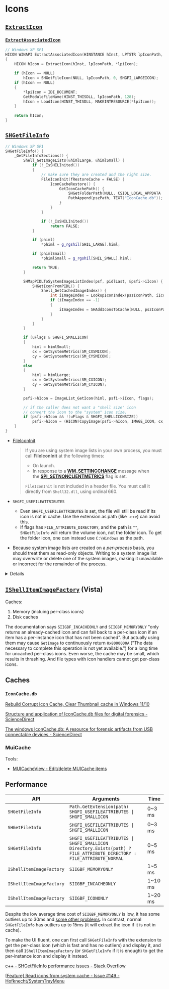 # Icons
## [`ExtractIcon`](https://learn.microsoft.com/en-us/windows/win32/api/shellapi/nf-shellapi-extracticonw)
### [`ExtractAssociatedIcon`](https://learn.microsoft.com/en-us/windows/win32/api/shellapi/nf-shellapi-extractassociatediconw)
```cpp
// Windows XP SP1
HICON WINAPI ExtractAssociatedIcon(HINSTANCE hInst, LPTSTR lpIconPath, WORD *lpiIcon)
{
    HICON hIcon = ExtractIcon(hInst, lpIconPath, *lpiIcon);
    
    if (hIcon == NULL)
        hIcon = SHGetFileIcon(NULL, lpIconPath, 0, SHGFI_LARGEICON);
    if (hIcon == NULL)
    {
        *lpiIcon = IDI_DOCUMENT;
        GetModuleFileName(HINST_THISDLL, lpIconPath, 128);
        hIcon = LoadIcon(HINST_THISDLL, MAKEINTRESOURCE(*lpiIcon));
    }
    
    return hIcon;
}
```

## [`SHGetFileInfo`](https://learn.microsoft.com/en-us/windows/win32/api/shellapi/nf-shellapi-shgetfileinfow)
```cpp
// Windows XP SP1
SHGetFileInfo() {
    _GetFileInfoSections() {
        Shell_GetImageLists(&himlLarge, &himlSmall) {
            if (!_IsSHILInited())
            {
                // make sure they are created and the right size.
                FileIconInit(fRestoreCache = FALSE) {
                    IconCacheRestore() {
                        GetIconCachePath() {
                            SHGetFolderPath(NULL, CSIDL_LOCAL_APPDATA | CSIDL_FLAG_CREATE, NULL, 0, pszPath);
                            PathAppend(pszPath, TEXT("IconCache.db"));
                        }
                    }
                }

                if (!_IsSHILInited())
                    return FALSE;
            }

            if (phiml)
                *phiml = g_rgshil[SHIL_LARGE].himl;

            if (phimlSmall)
                *phimlSmall = g_rgshil[SHIL_SMALL].himl;

            return TRUE;
        }

        SHMapPIDLToSystemImageListIndex(psf, pidlLast, &psfi->iIcon) {
            SHGetIconFromPIDL() {
                Shell_GetCachedImageIndex() {
                    int iImageIndex = LookupIconIndex(pszIconPath, iIconIndex, uIconFlags);
                    if (iImageIndex == -1)
                    {
                        iImageIndex = SHAddIconsToCache(NULL, pszIconPath, iIconIndex, uIconFlags);
                    }
                }
            }
        }

        if (uFlags & SHGFI_SMALLICON)
        {
            himl = himlSmall;
            cx = GetSystemMetrics(SM_CXSMICON);
            cy = GetSystemMetrics(SM_CYSMICON);
        }
        else
        {
            himl = himlLarge;
            cx = GetSystemMetrics(SM_CXICON);
            cy = GetSystemMetrics(SM_CYICON);
        }

        psfi->hIcon = ImageList_GetIcon(himl, psfi->iIcon, flags);

        // if the caller does not want a "shell size" icon
        // convert the icon to the "system" icon size.
        if (psfi->hIcon && !(uFlags & SHGFI_SHELLICONSIZE))
            psfi->hIcon = (HICON)CopyImage(psfi->hIcon, IMAGE_ICON, cx, cy, LR_COPYRETURNORG | LR_COPYDELETEORG);
    }
}
```

- [FileIconInit](https://learn.microsoft.com/en-us/windows/win32/shell/fileiconinit)

  > If you are using system image lists in your own process, you must call **FileIconInit** at the following times:
  > 
  > - On launch.
  > - In response to a [**WM\_SETTINGCHANGE**](https://learn.microsoft.com/en-us/windows/win32/winmsg/wm-settingchange) message when the [**SPI\_SETNONCLIENTMETRICS**](https://learn.microsoft.com/en-us/windows/win32/api/winuser/nf-winuser-systemparametersinfoa) flag is set.
  > 
  > `FileIconInit` is not included in a header file. You must call it directly from `Shell32.dll`, using ordinal 660.

- `SHGFI_USEFILEATTRIBUTES`
  - Even `SHGFI_USEFILEATTRIBUTES` is set, the file will still be read if its icon is not in cache. Use the extension as path (like `.exe`) can avoid this.
  - If flags has `FILE_ATTRIBUTE_DIRECTORY`, and the path is `""`, `SHGetFileInfo` will return the volume icon, not the folder icon. To get the folder icon, one can instead use `C:\Windows` as the path.

- Because system image lists are created on a *per-process* basis, you should treat them as read-only objects. Writing to a system image list may overwrite or delete one of the system images, making it unavailable or incorrect for the remainder of the process.

<details>

```cpp
// Windows XP SP1

//
//  This function returns shell info about a given pathname.
//  a app can get the following:
//
//      Icon (large or small)
//      Display Name
//      Name of File Type
//
//  this function replaces SHGetFileIcon

#define BUGGY_SHELL16_CBFILEINFO    (sizeof(SHFILEINFO) - 4)

STDAPI_(DWORD_PTR) SHGetFileInfo(LPCTSTR pszPath, DWORD dwFileAttributes, SHFILEINFO *psfi, UINT cbFileInfo, UINT uFlags)
{
    LPITEMIDLIST pidlFull;
    DWORD_PTR res = 1;
    TCHAR szPath[MAX_PATH];

    // this was never enforced in the past
    // TODDB: The 16 to 32 bit thunking layer passes in the wrong value for cbFileInfo.
    // The size passed in looks to be the size of the 16 bit version of the structure
    // rather than the size of the 32 bit version, as such it is 4 bytes shorter.
    // TJGREEN: Special-case that size to keep the assertion from firing and party on.
    // 
    ASSERT(!psfi || cbFileInfo == sizeof(*psfi) || cbFileInfo == BUGGY_SHELL16_CBFILEINFO);

    // You can't use both SHGFI_ATTR_SPECIFIED and SHGFI_ICON.
    ASSERT(uFlags & SHGFI_ATTR_SPECIFIED ? !(uFlags & SHGFI_ICON) : TRUE);

    if (pszPath == NULL)
        return 0;

    if (uFlags == SHGFI_EXETYPE)
        return GetExeType(pszPath);     // funky way to get EXE type

    if (psfi == NULL)
        return 0;

    psfi->hIcon = 0;

    // Zip Pro 6.0 relies on the fact that if you don't ask for the icon,
    // the iIcon field doesn't change.
    //
    // psfi->iIcon = 0;

    psfi->szDisplayName[0] = 0;
    psfi->szTypeName[0] = 0;

    //  do some simmple check on the input path.
    if (!(uFlags & SHGFI_PIDL))
    {
        // If the caller wants us to give them the file attributes, we can't trust
        // the attributes they gave us in the following two situations.
        if (uFlags & SHGFI_ATTRIBUTES)
        {
            if ((dwFileAttributes & FILE_ATTRIBUTE_DIRECTORY) &&
                (dwFileAttributes & (FILE_ATTRIBUTE_SYSTEM | FILE_ATTRIBUTE_READONLY)))
            {
                DebugMsg(TF_FSTREE, TEXT("SHGetFileInfo cant use caller supplied file attribs for a sys/ro directory (possible junction)"));
                uFlags &= ~SHGFI_USEFILEATTRIBUTES;
            }
            else if (PathIsRoot(pszPath))
            {
                DebugMsg(TF_FSTREE, TEXT("SHGetFileInfo cant use caller supplied file attribs for a roots"));
                uFlags &= ~SHGFI_USEFILEATTRIBUTES;
            }
        }

        if (PathIsRelative(pszPath))
        {
            if (uFlags & SHGFI_USEFILEATTRIBUTES)
            {
                // get a shorter path than the current directory to support
                // long pszPath names (that might get truncated in the 
                // long current dir case)

                GetWindowsDirectory(szPath, ARRAYSIZE(szPath));
            }
            else
            {
                GetCurrentDirectory(ARRAYSIZE(szPath), szPath);
            }
            PathCombine(szPath, szPath, pszPath);
            pszPath = szPath;
        }
    }

    if (uFlags & SHGFI_PIDL)
        pidlFull = (LPITEMIDLIST)pszPath;
    else if (uFlags & SHGFI_USEFILEATTRIBUTES)
    {
        WIN32_FIND_DATA fd = {0};
        fd.dwFileAttributes = dwFileAttributes;
        SHSimpleIDListFromFindData(pszPath, &fd, &pidlFull);
    }
    else
        pidlFull = ILCreateFromPath(pszPath);

    if (pidlFull)
    {
        if (uFlags & (
            SHGFI_DISPLAYNAME   |
            SHGFI_ATTRIBUTES    |
            SHGFI_SYSICONINDEX  |
            SHGFI_ICONLOCATION  |
            SHGFI_ICON          | 
            SHGFI_TYPENAME))
        {
            res = _GetFileInfoSections(pidlFull, psfi, uFlags);
        }

        if (!(uFlags & SHGFI_PIDL))
            ILFree(pidlFull);
    }
    else
        res = 0;

    return res;
}

// Return 1 on success and 0 on failure.
DWORD_PTR _GetFileInfoSections(LPITEMIDLIST pidl, SHFILEINFO *psfi, UINT uFlags)
{
    DWORD_PTR dwResult = 1;
    IShellFolder *psf;
    LPCITEMIDLIST pidlLast;
    HRESULT hr = SHBindToIDListParent(pidl, IID_PPV_ARG(IShellFolder, &psf), &pidlLast);
    if (SUCCEEDED(hr))
    {
        // get attributes for file
        if (uFlags & SHGFI_ATTRIBUTES)
        {
            // [New in IE 4.0] If SHGFI_ATTR_SPECIFIED is set, we use psfi->dwAttributes as is

            if (!(uFlags & SHGFI_ATTR_SPECIFIED))
                psfi->dwAttributes = 0xFFFFFFFF;      // get all of them

            if (FAILED(psf->GetAttributesOf(1, &pidlLast, &psfi->dwAttributes)))
                psfi->dwAttributes = 0;
        }

        //
        // get icon location, place the icon path into szDisplayName
        //
        if (uFlags & SHGFI_ICONLOCATION)
        {
            IExtractIcon *pxi;

            if (SUCCEEDED(psf->GetUIObjectOf(NULL, 1, &pidlLast, IID_PPV_ARG_NULL(IExtractIcon, &pxi))))
            {
                UINT wFlags;
                pxi->GetIconLocation(0, psfi->szDisplayName, ARRAYSIZE(psfi->szDisplayName),
                    &psfi->iIcon, &wFlags);

                pxi->Release();

                // the returned location is not a filename we cant return it.
                // just give then nothing.
                if (wFlags & GIL_NOTFILENAME)
                {
                    // special case one of our shell32.dll icons......

                    if (psfi->szDisplayName[0] != TEXT('*'))
                        psfi->iIcon = 0;

                    psfi->szDisplayName[0] = 0;
                }
            }
        }

        HIMAGELIST himlLarge, himlSmall;

        // get the icon for the file.
        if ((uFlags & SHGFI_SYSICONINDEX) || (uFlags & SHGFI_ICON))
        {
            Shell_GetImageLists(&himlLarge, &himlSmall);

            if (uFlags & SHGFI_SYSICONINDEX)
                dwResult = (DWORD_PTR)((uFlags & SHGFI_SMALLICON) ? himlSmall : himlLarge);

            if (uFlags & SHGFI_OPENICON)
                SHMapPIDLToSystemImageListIndex(psf, pidlLast, &psfi->iIcon);
            else
                psfi->iIcon = SHMapPIDLToSystemImageListIndex(psf, pidlLast, NULL);
        }

        if (uFlags & SHGFI_ICON)
        {
            HIMAGELIST himl;
            UINT flags = 0;
            int cx, cy;

            if (uFlags & SHGFI_SMALLICON)
            {
                himl = himlSmall;
                cx = GetSystemMetrics(SM_CXSMICON);
                cy = GetSystemMetrics(SM_CYSMICON);
            }
            else
            {
                himl = himlLarge;
                cx = GetSystemMetrics(SM_CXICON);
                cy = GetSystemMetrics(SM_CYICON);
            }

            if (!(uFlags & SHGFI_ATTRIBUTES))
            {
                psfi->dwAttributes = SFGAO_LINK;    // get link only
                psf->GetAttributesOf(1, &pidlLast, &psfi->dwAttributes);
            }

            //
            //  check for a overlay image thing (link overlay)
            //
            if ((psfi->dwAttributes & SFGAO_LINK) || (uFlags & SHGFI_LINKOVERLAY))
            {
                IShellIconOverlayManager *psiom;
                HRESULT hrT = GetIconOverlayManager(&psiom);
                if (SUCCEEDED(hrT))
                {
                    int iOverlayIndex = 0;
                    hrT = psiom->GetReservedOverlayInfo(NULL, -1, &iOverlayIndex, SIOM_OVERLAYINDEX, SIOM_RESERVED_LINK);
                    if (SUCCEEDED(hrT))
                        flags |= INDEXTOOVERLAYMASK(iOverlayIndex);
                }
            }
            if ((uFlags & SHGFI_ADDOVERLAYS) || (uFlags & SHGFI_OVERLAYINDEX))
            {
                IShellIconOverlay * pio;
                if (SUCCEEDED(psf->QueryInterface(IID_PPV_ARG(IShellIconOverlay, &pio))))
                {
                    int iOverlayIndex = 0;
                    if (SUCCEEDED(pio->GetOverlayIndex(pidlLast, &iOverlayIndex)))
                    {
                        if (uFlags & SHGFI_ADDOVERLAYS)
                        {
                            flags |= INDEXTOOVERLAYMASK(iOverlayIndex);
                        }
                        if (uFlags & SHGFI_OVERLAYINDEX)
                        {
                            // use the upper 16 bits for the overlayindex
                            psfi->iIcon |= iOverlayIndex << 24;
                        }
                    }
                    pio->Release();
                }
            }
            
            
            //  check for selected state
            if (uFlags & SHGFI_SELECTED)
                flags |= ILD_BLEND50;

            psfi->hIcon = ImageList_GetIcon(himl, psfi->iIcon, flags);

            // if the caller does not want a "shell size" icon
            // convert the icon to the "system" icon size.
            if (psfi->hIcon && !(uFlags & SHGFI_SHELLICONSIZE))
                psfi->hIcon = (HICON)CopyImage(psfi->hIcon, IMAGE_ICON, cx, cy, LR_COPYRETURNORG | LR_COPYDELETEORG);
        }

        // get display name for the path
        if (uFlags & SHGFI_DISPLAYNAME)
        {
            DisplayNameOf(psf, pidlLast, SHGDN_NORMAL, psfi->szDisplayName, ARRAYSIZE(psfi->szDisplayName));
        }

        if (uFlags & SHGFI_TYPENAME)
        {
            IShellFolder2 *psf2;
            if (SUCCEEDED(psf->QueryInterface(IID_PPV_ARG(IShellFolder2, &psf2))))
            {
                VARIANT var;
                VariantInit(&var);
                if (SUCCEEDED(psf2->GetDetailsEx(pidlLast, &SCID_TYPE, &var)))
                {
                    VariantToStr(&var, psfi->szTypeName, ARRAYSIZE(psfi->szTypeName));
                    VariantClear(&var);
                }
                psf2->Release();
            }
        }

        psf->Release();
    }
    else
        dwResult = 0;

    return dwResult;
}
```
</details>

## [`IShellItemImageFactory`](https://learn.microsoft.com/en-us/windows/win32/api/shobjidl_core/nn-shobjidl_core-ishellitemimagefactory) (Vista)
Caches:
1. Memory (incluing per-class icons)
2. Disk caches

The documentation says `SIIGBF_INCACHEONLY` and `SIIGBF_MEMORYONLY` "only returns an already-cached icon and can fall back to a per-class icon if an item has a per-instance icon that has not been cached". But actually using them may cause `GetImage` to continuously return `0x8000000A` ("The data necessary to complete this operation is not yet available.") for a long time for uncached per-class icons. Even worse, the cache may be small, which results in thrashing. And file types with icon handlers cannot get per-class icons.

## Caches
### `IconCache.db`
[Rebuild Corrupt Icon Cache, Clear Thumbnail cache in Windows 11/10](https://www.thewindowsclub.com/rebuild-icon-clear-thumbnail-cache-windows-10)

[Structure and application of IconCache.db files for digital forensics - ScienceDirect](https://www.sciencedirect.com/science/article/abs/pii/S1742287614000607)

[The windows IconCache.db: A resource for forensic artifacts from USB connectable devices - ScienceDirect](https://www.sciencedirect.com/science/article/abs/pii/S1742287613000078)

### MuiCache
Tools:
- [MUICacheView - Edit/delete MUICache items](http://www.nirsoft.net/utils/muicache_view.html)

## Performance
API | Arguments | Time
--- | --- | ---
`SHGetFileInfo` | `Path.GetExtension(path)`<br />`SHGFI_USEFILEATTRIBUTES \| SHGFI_SMALLICON` | 0~3 ms
`SHGetFileInfo` | `SHGFI_USEFILEATTRIBUTES \| SHGFI_SMALLICON` | 0~3 ms
`SHGetFileInfo` | `SHGFI_USEFILEATTRIBUTES \| SHGFI_SMALLICON`<br />`Directory.Exists(path) ? FILE_ATTRIBUTE_DIRECTORY : FILE_ATTRIBUTE_NORMAL` | 0~5 ms
`IShellItemImageFactory` | `SIIGBF_MEMORYONLY` | 1~5 ms
`IShellItemImageFactory` | `SIIGBF_INCACHEONLY` | 1~10 ms
`IShellItemImageFactory` | `SIIGBF_ICONONLY` | 1~20 ms

Despite the low average time cost of `SIIGBF_MEMORYONLY` is low, it has some outliers up to 30ms and [some other problems](#ishellitemimagefactory-vista). In contrast, normal `SHGetFileInfo` has outliers up to 15ms (it will extract the icon if it is not in cache).

To make the UI fluent, one can first call `SHGetFileInfo` with the extension to get the per-class icon (which is fast and has no outliers) and display it, and then call `IShellItemImageFactory` (or `SHGetFileInfo` if it is enough) to get the per-instance icon and display it instead.

[c++ - SHGetFileInfo performance issues - Stack Overflow](https://stackoverflow.com/questions/54292062/shgetfileinfo-performance-issues)

[\[Feature\] Read icons from system cache - Issue #149 - Hofknecht/SystemTrayMenu](https://github.com/Hofknecht/SystemTrayMenu/issues/149)